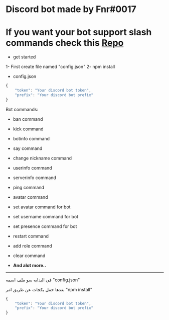 # Discord bot made by Fnr#0017

# If you want your bot support slash commands check this [Repo](https://github.com/FnrDev/slash-commands)

- get started

1- First create file named "config.json"
2- npm install

- config.json
```js
{
    "token": "Your discord bot token",
    "prefix": "Your discord bot prefix"
}
```

Bot commands:
- ban command
- kick command
- botinfo command
- say command
- change nickname command
- userinfo command
- serverinfo command
- ping command
- avatar command
- set avatar command for bot
- set username command for bot
- set presence command for bot
- restart command
- add role command
- clear command

- **And alot more..**



---------------------------------------------------------------


في البدايه سو ملف اسمه "config.json"

بعدها حمل بكجات عن طريق امر "npm install"

```js
{
    "token": "Your discord bot token",
    "prefix": "Your discord bot prefix"
}
```
